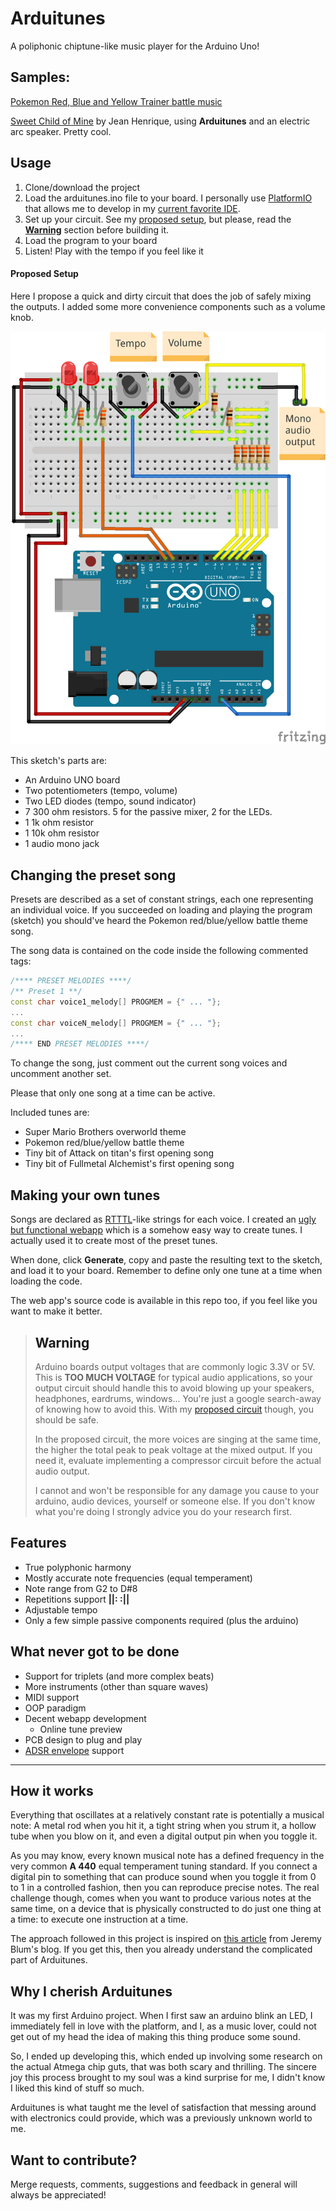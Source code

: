 # Arduitunes

A poliphonic chiptune-like music player for the Arduino Uno!

## Samples:

[Pokemon Red, Blue and Yellow Trainer battle music](https://www.youtube.com/watch?v=Nx4-dWHNMjs)

[Sweet Child of Mine](https://www.youtube.com/watch?v=4CrpFCbZ7Xw) by Jean Henrique, using **Arduitunes** and an electric arc speaker. Pretty cool.

## Usage

1. Clone/download the project
1. Load the arduitunes.ino file to your board. I personally use [PlatformIO](http://platformio.org/) that allows me to develop in my [current favorite IDE](https://www.jetbrains.com/clion/).
1. Set up your circuit. See my [proposed setup](#proposed-setup), but please, read the [**Warning**](#warning) section before building it.
1. Load the program to your board
1. Listen! Play with the tempo if you feel like it

#### <a id="proposed-setup"> Proposed Setup </a>

Here I propose a quick and dirty circuit that does the job of safely mixing the outputs. I added some more convenience components such as a volume knob.

![proposed setup sketch](/resources/proposed_sketch.png)

This sketch's parts are:
* An Arduino UNO board
* Two potentiometers (tempo, volume)
* Two LED diodes (tempo, sound indicator)
* 7 300 ohm resistors. 5 for the passive mixer, 2 for the LEDs.
* 1 1k ohm resistor
* 1 10k ohm resistor
* 1 audio mono jack

## Changing the preset song

Presets are described as a set of constant strings, each one representing an individual voice. If you succeeded on loading and playing the program (sketch) you should've heard the Pokemon red/blue/yellow battle theme song.

The song data is contained on the code inside the following commented tags:

```cpp
/**** PRESET MELODIES ****/
/** Preset 1 **/
const char voice1_melody[] PROGMEM = {" ... "};
...
const char voiceN_melody[] PROGMEM = {" ... "};
...
/**** END PRESET MELODIES ****/
```

To change the song, just comment out the current song voices and uncomment another set. 

Please that only one song at a time can be active.

Included tunes are:
* Super Mario Brothers overworld theme
* Pokemon red/blue/yellow battle theme
* Tiny bit of Attack on titan's first opening song
* Tiny bit of Fullmetal Alchemist's first opening song

## Making your own tunes

Songs are declared as [RTTTL](https://en.wikipedia.org/wiki/Ring_Tone_Transfer_Language)-like strings for each voice. I created an [ugly but functional webapp](http://www.dcc.uchile.cl/~acastro/arduitunes) which is a somehow easy way to create tunes. I actually used it to create most of the preset tunes.

When done, click **Generate**, copy and paste the resulting text to the sketch, and load it to your board. Remember to define only one tune at a time when loading the code.

The web app's source code is available in this repo too, if you feel like you want to make it better.

> ## <a id="warning">Warning</a>
> 
> Arduino boards output voltages that are commonly logic 3.3V or 5V. This is **TOO MUCH VOLTAGE** for typical audio applications, so your output circuit should handle this to avoid blowing up your speakers, headphones, eardrums, windows... You're just a google search-away of knowing how to avoid this. With my [proposed circuit](#proposed-setup) though, you should be safe. 
> 
> In the proposed circuit, the more voices are singing at the same time, the higher the total peak to peak voltage at the mixed output. If you need it, evaluate implementing a compressor circuit before the actual audio output.
>
> I cannot and won't be responsible for any damage you cause to your arduino, audio devices, yourself or someone else. If you don't know what you're doing I strongly advice you do your research first.


## Features
* True polyphonic harmony
* Mostly accurate note frequencies (equal temperament)
* Note range from G2 to D#8
* Repetitions support **||:  :||**
* Adjustable tempo
* Only a few simple passive components required (plus the arduino)


## What never got to be done
* Support for triplets (and more complex beats)
* More instruments (other than square waves)
* MIDI support
* OOP paradigm
* Decent webapp development
  * Online tune preview
* PCB design to plug and play
* [ADSR envelope](https://www.wikiaudio.org/adsr-envelope/) support


---------------------
## How it works

Everything that oscillates at a relatively constant rate is potentially a musical note: A metal rod when you hit it, a tight string when you strum it, a hollow tube when you blow on it, and even a digital output pin when you toggle it. 

As you may know, every known musical note has a defined frequency in the very common **A 440** equal temperament tuning standard. If you connect a digital pin to something that can produce sound when you toggle it from 0 to 1 in a controlled fashion, then you can reproduce precise notes. The real challenge though, comes when you want to produce various notes at the same time, on a device that is physically constructed to do just one thing at a time: to execute one instruction at a time.

The approach followed in this project is inspired on [this article](https://www.jeremyblum.com/2010/09/05/driving-5-speakers-simultaneously-with-an-arduino/) from Jeremy Blum's blog. If you get this, then you already understand the complicated part of Arduitunes.


## Why I cherish Arduitunes

It was my first Arduino project. When I first saw an arduino blink an LED, I immediately fell in love with the platform, and I, as a music lover, could not get out of my head the idea of making this thing produce some sound.

So, I ended up developing this, which ended up involving some research on the actual Atmega chip guts, that was both scary and thrilling. The sincere joy this process brought to my soul was a kind surprise for me, I didn't know I liked this kind of stuff so much. 

Arduitunes is what taught me the level of satisfaction that messing around with electronics could provide, which was a previously unknown world to me.

## Want to contribute?

Merge requests, comments, suggestions and feedback in general will always be appreciated!